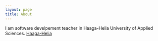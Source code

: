 ```yaml
---
layout: page
title: About
---
```


I am software develpement teacher in Haaga-Helia University of Applied Sciences.
[Haaga-Helia](http://www.haaga-helia.fi/)
